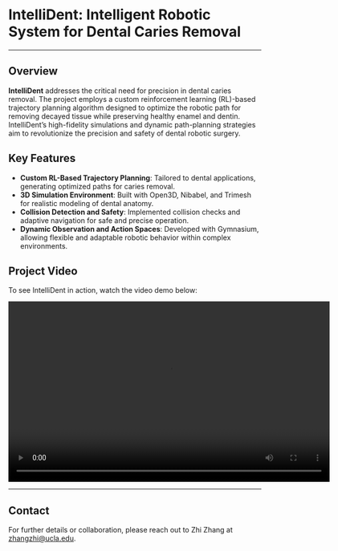 # IntelliDent: Intelligent Robotic System for Dental Caries Removal 
---

## Overview

**IntelliDent** addresses the critical need for precision in dental caries removal. The project employs a custom reinforcement learning (RL)-based trajectory planning algorithm designed to optimize the robotic path for removing decayed tissue while preserving healthy enamel and dentin. IntelliDent’s high-fidelity simulations and dynamic path-planning strategies aim to revolutionize the precision and safety of dental robotic surgery.

## Key Features

- **Custom RL-Based Trajectory Planning**: Tailored to dental applications, generating optimized paths for caries removal.
- **3D Simulation Environment**: Built with Open3D, Nibabel, and Trimesh for realistic modeling of dental anatomy.
- **Collision Detection and Safety**: Implemented collision checks and adaptive navigation for safe and precise operation.
- **Dynamic Observation and Action Spaces**: Developed with Gymnasium, allowing flexible and adaptable robotic behavior within complex environments.

## Project Video

To see IntelliDent in action, watch the video demo below:


<video width="640" height="360" controls>
  <source src="media/display.mp4" type="video/mp4">
  Your browser does not support the video tag.
</video>



---

## Contact

For further details or collaboration, please reach out to Zhi Zhang at [zhangzhi@ucla.edu](mailto:zhangzhi@ucla.edu).
